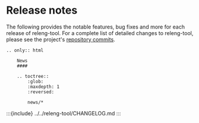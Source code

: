 # Release notes

The following provides the notable features, bug fixes and more for each
release of releng-tool. For a complete list of detailed changes to
releng-tool, please see the project's [repository commits][commits].

```{eval-rst}
.. only:: html

    News
    ####

    .. toctree::
        :glob:
        :maxdepth: 1
        :reversed:

        news/*
```

:::{include} ../../releng-tool/CHANGELOG.md
:::

[commits]: https://github.com/releng-tool/releng-tool/commits
